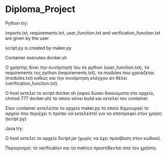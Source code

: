 # Diploma_Project
Python try: 

imports.txt, requirements.txt, user_function.txt and verification_function.txt are given by the user

script.py is created by maker.py

Container executes docker.sh

Ο χρήστης δίνει την συνάρτησή του σε python (user_function.txt), τα requirements της python (requirements.txt), τα modules που χρειάζεται (modules.txt) καθώς και την συνάρτηση ελέγχου αν θέλει (verification_function.txt).

O host εκτελεί το script docker.sh (αφού δώσει δικαιώματα στο αρχείο, chmod 777 docker.sh) το οποίο κάνει build και εκτελεί τον container.

Στον container εκτελείται το αρχείο maker.py το οποίο δημιουργεί το αρχείο που περιέχει τι πρέπει να εκτελεστεί για να επσιτραφεί στον χρήση (script.py)


Java try:

O host  εκτελεί το αρχείο Script.jar (χωρίς να έχει πρόσβαση στον κώδικα).

Περιορισμοί: το verification και τα metrics προστίθενται από τον χρήστη.
